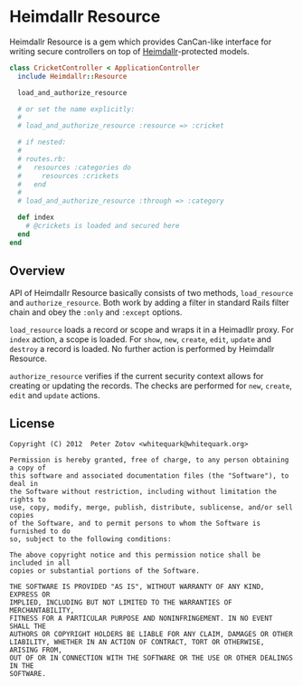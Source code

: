 Heimdallr Resource
==================

Heimdallr Resource is a gem which provides CanCan-like interface for writing secure
controllers on top of [Heimdallr](http://github.com/roundlake/heimdallr)-protected
models.

``` ruby
class CricketController < ApplicationController
  include Heimdallr::Resource

  load_and_authorize_resource

  # or set the name explicitly:
  #
  # load_and_authorize_resource :resource => :cricket

  # if nested:
  #
  # routes.rb:
  #   resources :categories do
  #     resources :crickets
  #   end
  #
  # load_and_authorize_resource :through => :category

  def index
    # @crickets is loaded and secured here
  end
end
```

Overview
--------

API of Heimdallr Resource basically consists of two methods, `load_resource` and `authorize_resource`.
Both work by adding a filter in standard Rails filter chain and obey the `:only` and `:except` options.

`load_resource` loads a record or scope and wraps it in a Heimadllr proxy. For `index` action, a scope is
loaded. For `show`, `new`, `create`, `edit`, `update` and `destroy` a record is loaded. No further action
is performed by Heimdallr Resource.

`authorize_resource` verifies if the current security context allows for creating or updating the records.
The checks are performed for `new`, `create`, `edit` and `update` actions.

License
-------

    Copyright (C) 2012  Peter Zotov <whitequark@whitequark.org>

    Permission is hereby granted, free of charge, to any person obtaining a copy of
    this software and associated documentation files (the "Software"), to deal in
    the Software without restriction, including without limitation the rights to
    use, copy, modify, merge, publish, distribute, sublicense, and/or sell copies
    of the Software, and to permit persons to whom the Software is furnished to do
    so, subject to the following conditions:

    The above copyright notice and this permission notice shall be included in all
    copies or substantial portions of the Software.

    THE SOFTWARE IS PROVIDED "AS IS", WITHOUT WARRANTY OF ANY KIND, EXPRESS OR
    IMPLIED, INCLUDING BUT NOT LIMITED TO THE WARRANTIES OF MERCHANTABILITY,
    FITNESS FOR A PARTICULAR PURPOSE AND NONINFRINGEMENT. IN NO EVENT SHALL THE
    AUTHORS OR COPYRIGHT HOLDERS BE LIABLE FOR ANY CLAIM, DAMAGES OR OTHER
    LIABILITY, WHETHER IN AN ACTION OF CONTRACT, TORT OR OTHERWISE, ARISING FROM,
    OUT OF OR IN CONNECTION WITH THE SOFTWARE OR THE USE OR OTHER DEALINGS IN THE
    SOFTWARE.